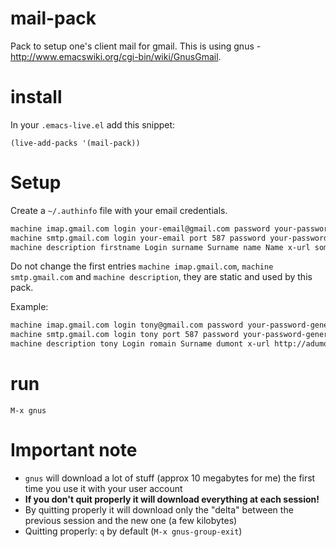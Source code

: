 mail-pack
=========

Pack to setup one's client mail for gmail.
This is using gnus - http://www.emacswiki.org/cgi-bin/wiki/GnusGmail.

# install

In your `.emacs-live.el` add this snippet:
```elisp
(live-add-packs '(mail-pack))
```

# Setup

Create a `~/.authinfo` file with your email credentials.

``` txt
machine imap.gmail.com login your-email@gmail.com password your-password-generated-for-emacs-in-google-account port 993
machine smtp.gmail.com login your-email port 587 password your-password-generated-for-emacs-in-google-account
machine description firstname Login surname Surname name Name x-url some-url-you-like mail Email mail-host Hostname-of-your-server
```

Do not change the first entries `machine imap.gmail.com`, `machine smtp.gmail.com` and `machine description`, they are static and used by this pack.

Example:

``` txt
machine imap.gmail.com login tony@gmail.com password your-password-generated-for-emacs-in-google-account port 993
machine smtp.gmail.com login tony port 587 password your-password-generated-for-emacs-in-google-account
machine description tony Login romain Surname dumont x-url http://adumont.fr/blog/ mail tony@gmail.com mail-host arrakis
```

# run

`M-x gnus`

# Important note

- `gnus` will download a lot of stuff (approx 10 megabytes for me) the first time you use it with your user account
- **If you don't quit properly it will download everything at each session!**
- By quitting properly it will download only the "delta" between the previous session and the new one (a few kilobytes)
- Quitting properly: `q` by default (`M-x gnus-group-exit`)
